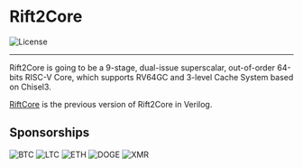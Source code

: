# Rift2Core

![License](https://img.shields.io/github/license/whutddk/Rift2Core)


--------------------------------------------


Rift2Core is going to be a 9-stage, dual-issue superscalar, out-of-order 64-bits RISC-V Core, which supports RV64GC and 3-level Cache System based on Chisel3.

[RiftCore](https://github.com/whutddk/RiftCore) is the previous version of Rift2Core in Verilog.





## Sponsorships

![BTC](https://img.shields.io/badge/BTC-124egseDMD983etDrsAzUnXvi6twpWtjLd-orange)
![LTC](https://img.shields.io/badge/LTC-LakQ8AL2JeLGKmjanYrpq6Hq7fW4NySXYA-green)
![ETH](https://img.shields.io/badge/ETH-0x2f8aeb5f9dfe2936632f47363a42d7f71810c62b-lightgrey)
![DOGE](https://img.shields.io/badge/DOGE-DJSv3BgtfPtjc3LzL5PaooAvs9xn8n4tbX-blue)
![XMR](https://img.shields.io/badge/XMR-4Agg4swWX39L3aCp12L2kob7AdzGZVJxG5jdWCxHioZS5MiWPFUF56z94QekEYCUhtdV6Y4QXzVgTUwgymTmiowDECvZ55A-yellow)

